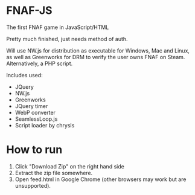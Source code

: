 # FNAF-JS
The first FNAF game in JavaScript/HTML

Pretty much finished, just needs method of auth.

Will use NW.js for distribution as executable for Windows, Mac and Linux, as well as Greenworks for DRM to verify the user owns FNAF on Steam. Alternatively, a PHP script.

Includes used:
  - JQuery
  - NW.js
  - Greenworks
  - JQuery timer
  - WebP converter
  - SeamlessLoop.js
  - Script loader by chrysls

# How to run

  1) Click "Download Zip" on the right hand side
  2) Extract the zip file somewhere.
  3) Open feed.html in Google Chrome (other browsers may work but are unsupported).
